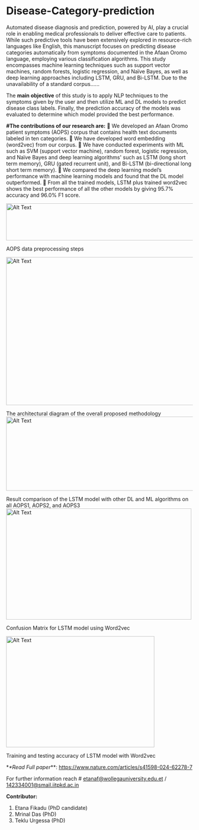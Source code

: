 # Disease-Category-prediction
Automated disease diagnosis and prediction, powered by AI, play a crucial role in enabling medical professionals to deliver effective care to patients. While such predictive tools have been extensively explored in resource-rich languages like English, this manuscript focuses on predicting disease categories automatically from symptoms documented in the Afaan Oromo language, employing various classification algorithms. This study encompasses machine learning techniques such as support vector machines, random forests, logistic regression, and Naïve Bayes, as well as deep learning approaches including LSTM, GRU, and Bi-LSTM. Due to the unavailability of a standard corpus......

The **main objective** of this study is to apply NLP techniques to the symptoms given by the user and then utilize ML and DL models to predict disease class labels. Finally, the prediction accuracy of the models was evaluated to determine which model provided the best performance.

**#The contributions of our research are:**
	We developed an Afaan Oromo patient symptoms (AOPS) corpus that contains health text documents labeled in ten categories.
	We have developed word embedding (word2vec) from our corpus.
	We have conducted experiments with ML such as SVM (support vector machine), random forest, logistic regression, and Naïve Bayes and deep learning algorithms' such as LSTM (long short term memory), GRU (gated recurrent unit), and Bi-LSTM (bi-directional long short term memory).
	We compared the deep learning model’s performance with machine learning models and found that the DL model outperformed.
	From all the trained models, LSTM plus trained word2vec shows the best performance of all the other models by giving 95.7% accuracy and 96.0% F1 score.

<img src="https://github.com/user-attachments/assets/0bfd15ea-802a-4821-ad6b-ebc4c0e2cb5a" alt="Alt Text" width="700" height="100">

AOPS data preprocessing steps 

<img src="https://github.com/user-attachments/assets/58a0b049-c864-4733-b238-a3ba71a0d8c7" alt="Alt Text" width="600" height="400">

The architectural diagram of the overall proposed methodology 
<img src="https://github.com/user-attachments/assets/180c1f47-5a05-4dbc-8fce-78f1441d317a" alt="Alt Text" width="700" height="200">

Result comparison of the LSTM model with other DL and ML algorithms on all AOPS1, AOPS2, and AOPS3 
<img src="https://github.com/user-attachments/assets/5eca5c29-eb70-4638-9c64-2c1af0649d33" alt="Alt Text" width="500" height="300">

Confusion Matrix for LSTM model using Word2vec

<img src="https://github.com/user-attachments/assets/15b07f3f-c86f-49e5-b5c5-e7ac7f6c6f5c" alt="Alt Text" width="400" height="300">

Training and testing accuracy of LSTM model with Word2vec

*_*Read Full paper_**: https://www.nature.com/articles/s41598-024-62278-7

For further information reach # etanaf@wollegauniversity.edu.et / 142334001@smail.iitpkd.ac.in

**Contributor:**
1. Etana Fikadu (PhD candidate)
2. Mrinal Das (PhD)
3. Teklu Urgessa (PhD)
